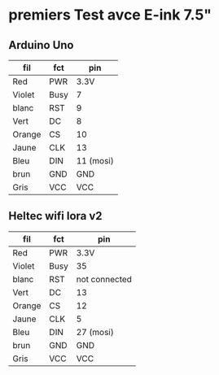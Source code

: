 # premiers Test avce E-ink 7.5"
## Arduino Uno
fil| fct | pin
-------|------|---------
Red    | PWR  | 3.3V
Violet | Busy | 7
blanc  | RST  | 9
Vert   | DC   | 8
Orange | CS   | 10
Jaune  | CLK  | 13
Bleu   | DIN  | 11 (mosi)
brun   | GND  | GND
Gris   | VCC  | VCC


## Heltec wifi lora v2
fil| fct | pin
-------|------|---------
Red    | PWR  | 3.3V
Violet | Busy | 35
blanc  | RST  | not connected
Vert   | DC   | 13
Orange | CS   | 12
Jaune  | CLK  | 5
Bleu   | DIN  | 27 (mosi)
brun   | GND  | GND
Gris   | VCC  | VCC
